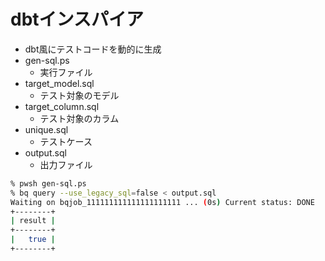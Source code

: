 # dbtインスパイア
* dbt風にテストコードを動的に生成
* gen-sql.ps
  * 実行ファイル
* target_model.sql
  * テスト対象のモデル
* target_column.sql
  * テスト対象のカラム
* unique.sql
  * テストケース
* output.sql
  * 出力ファイル

```sh
% pwsh gen-sql.ps 
% bq query --use_legacy_sql=false < output.sql
Waiting on bqjob_111111111111111111111 ... (0s) Current status: DONE   
+--------+
| result |
+--------+
|   true |
+--------+
```